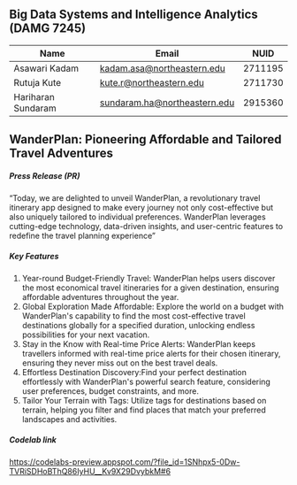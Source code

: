 

## Big Data Systems and Intelligence Analytics (DAMG 7245)
| Name | Email | NUID |
| ------ | ------ | ----- |
| Asawari Kadam | kadam.asa@northeastern.edu | 2711195 | 
| Rutuja Kute | kute.r@northeastern.edu | 2711730
| Hariharan Sundaram | sundaram.ha@northeastern.edu | 2915360


## WanderPlan: Pioneering Affordable and Tailored Travel Adventures
##### Press Release (PR)
“Today, we are delighted to unveil WanderPlan, a revolutionary travel itinerary app designed to make every journey not only cost-effective but also uniquely tailored to individual preferences. WanderPlan leverages cutting-edge technology, data-driven insights, and user-centric features to redefine the travel planning experience”

##### Key Features
1. Year-round Budget-Friendly Travel: WanderPlan helps users discover the most economical travel itineraries for a given destination, ensuring affordable adventures throughout the year.
2. Global Exploration Made Affordable: Explore the world on a budget with WanderPlan's capability to find the most cost-effective travel destinations globally for a specified duration, unlocking endless possibilities for your next vacation.
3. Stay in the Know with Real-time Price Alerts: WanderPlan keeps travellers informed with real-time price alerts for their chosen itinerary, ensuring they never miss out on the best travel deals.
4. Effortless Destination Discovery:Find your perfect destination effortlessly with WanderPlan's powerful search feature, considering user preferences, budget constraints, and more.
5. Tailor Your Terrain with Tags: Utilize tags for destinations based on terrain, helping you filter and find places that match your preferred landscapes and activities.

##### Codelab link 
https://codelabs-preview.appspot.com/?file_id=1SNhpx5-0Dw-TVRiSDHoBThQ86IyHU__Kv9X29DvybkM#6


